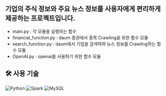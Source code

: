 ## 기업의 주식 정보와 주요 뉴스 정보를 사용자에게 편리하게 제공하는 프로젝트입니다.

- main.py : 각 모듈을 실행하는 함수
- financial_function.py : daum 증권에서 종목 Crawling을 위한 함수 모듈
- search_function.py : daum에서 기업을 검색하여 뉴스 정보를 Crawling하는 함수 모듈
- OpenAI.py : openai를 사용하기 위한 함수 모듈

## 🛠 사용 기술

![Python](https://img.shields.io/badge/Python-3776AB?style=for-the-badge&logo=python&logoColor=white)
![Spark](https://img.shields.io/badge/Apache%20Spark-E25A1C?style=for-the-badge&logo=apachespark&logoColor=white)
![MySQL](https://img.shields.io/badge/MySQL-4479A1?style=for-the-badge&logo=mysql&logoColor=white)

